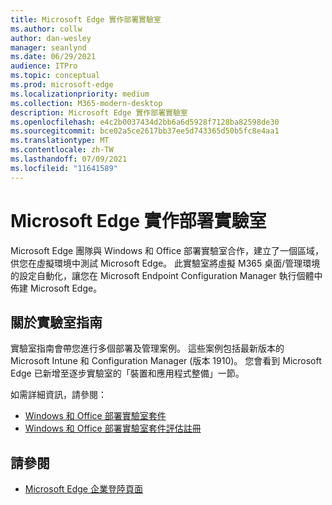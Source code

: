 ```yaml
---
title: Microsoft Edge 實作部署實驗室
ms.author: collw
author: dan-wesley
manager: seanlynd
ms.date: 06/29/2021
audience: ITPro
ms.topic: conceptual
ms.prod: microsoft-edge
ms.localizationpriority: medium
ms.collection: M365-modern-desktop
description: Microsoft Edge 實作部署實驗室
ms.openlocfilehash: e4c2b0037434d2bb6a6d5928f7128ba82598de30
ms.sourcegitcommit: bce02a5ce2617bb37ee5d743365d50b5fc8e4aa1
ms.translationtype: MT
ms.contentlocale: zh-TW
ms.lasthandoff: 07/09/2021
ms.locfileid: "11641589"
---
```

# <a name="microsoft-edge-hands-on-deployment-lab"></a>Microsoft Edge 實作部署實驗室

Microsoft Edge 團隊與 Windows 和 Office 部署實驗室合作，建立了一個區域，供您在虛擬環境中測試 Microsoft Edge。 此實驗室將虛擬 M365 桌面/管理環境的設定自動化，讓您在 Microsoft Endpoint Configuration Manager 執行個體中佈建 Microsoft Edge。

## <a name="about-the-lab-guides"></a>關於實驗室指南

實驗室指南會帶您進行多個部署及管理案例。 這些案例包括最新版本的 Microsoft Intune 和 Configuration Manager (版本 1910)。 您會看到 Microsoft Edge 已新增至逐步實驗室的「裝置和應用程式整備」一節。

如需詳細資訊，請參閱：

- [Windows 和 Office 部署實驗室套件](/microsoft-365/enterprise/modern-desktop-deployment-and-management-lab?view=o365-worldwide)
- [Windows 和 Office 部署實驗室套件評估註冊](https://www.microsoft.com/evalcenter/evaluate-lab-kit)

## <a name="see-also"></a>請參閱

- [Microsoft Edge 企業登陸頁面](https://aka.ms/EdgeEnterprise)